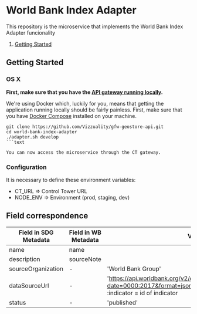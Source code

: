 # World Bank Index Adapter


This repository is the microservice that implements the World Bank Index Adapter
funcionality

1. [Getting Started](#getting-started)

## Getting Started

### OS X

**First, make sure that you have the [API gateway running
locally](https://github.com/control-tower/control-tower).**

We're using Docker which, luckily for you, means that getting the
application running locally should be fairly painless. First, make sure
that you have [Docker Compose](https://docs.docker.com/compose/install/)
installed on your machine.

```
git clone https://github.com/Vizzuality/gfw-geostore-api.git
cd world-bank-index-adapter
./adapter.sh develop
```text

You can now access the microservice through the CT gateway.

```

### Configuration

It is necessary to define these environment variables:

* CT_URL => Control Tower URL
* NODE_ENV => Environment (prod, staging, dev)

## Field correspondence


| Field in SDG Metadata  | Field in WB Metadata  | Value |
|--|--|--|
| name  | name  | |
| description  | sourceNote  | |
| sourceOrganization  | - | 'World Bank Group' |
| dataSourceUrl  | - | 'https://api.worldbank.org/v2/countries/all/indicators/:indicator?date=0000:2017&format=json&per_page=30000' with :indicator = id of indicator|
| status | - | 'published' |
